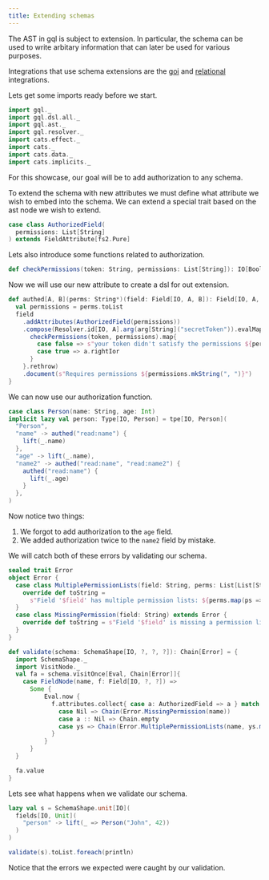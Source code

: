 ```yaml
---
title: Extending schemas
---
```

The AST in gql is subject to extension.
In particular, the schema can be used to write arbitary information that can later be used for various purposes.

Integrations that use schema extensions are the [goi](../integrations/goi) and [relational](../integrations/relational) integrations.

Lets get some imports ready before we start.
```scala mdoc
import gql._
import gql.dsl.all._
import gql.ast._
import gql.resolver._
import cats.effect._
import cats._
import cats.data._
import cats.implicits._
```

For this showcase, our goal will be to add authorization to any schema.

To extend the schema with new attributes we must define what attribute we wish to embed into the schema.
We can extend a special trait based on the ast node we wish to extend.
```scala mdoc
case class AuthorizedField(
  permissions: List[String]
) extends FieldAttribute[fs2.Pure]
```

Lets also introduce some functions related to authorization.
```scala mdoc
def checkPermissions(token: String, permissions: List[String]): IO[Boolean] = ???
```

Now we will use our new attribute to create a dsl for out extension.
```scala mdoc
def authed[A, B](perms: String*)(field: Field[IO, A, B]): Field[IO, A, B] = {
  val permissions = perms.toList
  field
    .addAttributes(AuthorizedField(permissions))
    .compose(Resolver.id[IO, A].arg(arg[String]("secretToken")).evalMap{ case (token, a) =>
      checkPermissions(token, permissions).map{
        case false => s"your token didn't satisfy the permissions ${permissions.mkString(", ")}".leftIor
        case true => a.rightIor
      }
    }.rethrow)
    .document(s"Requires permissions ${permissions.mkString(", ")}")
}
```

We can now use our authorization function.
```scala mdoc
case class Person(name: String, age: Int)
implicit lazy val person: Type[IO, Person] = tpe[IO, Person](
  "Person",
  "name" -> authed("read:name") {
    lift(_.name)
  },
  "age" -> lift(_.name),
  "name2" -> authed("read:name", "read:name2") {
    authed("read:name") {
      lift(_.age)
    }
  },
)
```
Now notice two things:
  1. We forgot to add authorization to the `age` field.
  2. We added authorization twice to the `name2` field by mistake.

We will catch both of these errors by validating our schema.
```scala mdoc
sealed trait Error
object Error {
  case class MultiplePermissionLists(field: String, perms: List[List[String]]) extends Error {
    override def toString = 
      s"Field '$field' has multiple permission lists: ${perms.map(ps => s"{${ps.mkString(",")}}").mkString(", ")}"
  }
  case class MissingPermission(field: String) extends Error {
    override def toString = s"Field '$field' is missing a permission list"
  }
}

def validate(schema: SchemaShape[IO, ?, ?, ?]): Chain[Error] = {
  import SchemaShape._
  import VisitNode._
  val fa = schema.visitOnce[Eval, Chain[Error]]{
    case FieldNode(name, f: Field[IO, ?, ?]) =>
      Some {
          Eval.now {
            f.attributes.collect{ case a: AuthorizedField => a } match {
              case Nil => Chain(Error.MissingPermission(name))
              case a :: Nil => Chain.empty
              case ys => Chain(Error.MultiplePermissionLists(name, ys.map(_.permissions)))
            }
          }
      }
  }

  fa.value
}
```

Lets see what happens when we validate our schema.
```scala mdoc
lazy val s = SchemaShape.unit[IO](
  fields[IO, Unit](
    "person" -> lift(_ => Person("John", 42))
  )
)

validate(s).toList.foreach(println)
```

Notice that the errors we expected were caught by our validation.

